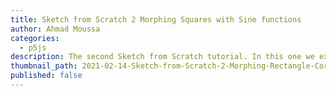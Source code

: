 ```yaml
---
title: Sketch from Scratch 2 Morphing Squares with Sine functions
author: Ahmad Moussa
categories:
  - p5js
description: The second Sketch from Scratch tutorial. In this one we explore how we can continuounsly morph from pointy to rounded rectangle corners in P5JS
thumbnail_path: 2021-02-14-Sketch-from-Scratch-2-Morphing-Rectangle-Corners-with-Sine-functions.png
published: false
---
```

